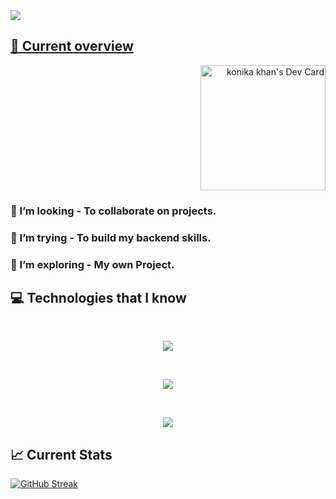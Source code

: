 
<a href="https://www.linkedin.com/in/konika-453a3b208/">
<img src='./asstes/2.png'/>



## :eyes: Current overview
<div align='right'>
  <a href="https://app.daily.dev/konika098"><img ' src="https://api.daily.dev/devcards/2a1cc1313fcd487dab51691d401956ab.png?r=lae" width="200" alt="konika khan's Dev Card"/></a>

</div>
<div>

### 👯 I’m looking - To collaborate on  projects. 
### 🤔 I’m trying - To build my backend skills.
### 🌱 I’m exploring - My own Project.


</div>



## :computer: Technologies that I know


</p><br/><p align="center">
  <a href="https://skillicons.dev">
    <img src="https://skillicons.dev/icons?i=html,css,js,react,vite" />
  </a>
</p>
</p><br/><p align="center">
  <a href="https://skillicons.dev">
    <img src="https://skillicons.dev/icons?i=tailwind,materialui,firebase" />
  </a>
  <br/>
</p>
</p><br/><p align="center">
  <a href="https://skillicons.dev">
    <img src="https://skillicons.dev/icons?i=nodejs,mongodb" />
  </a>
</p>






## :chart_with_upwards_trend: Current Stats


[![GitHub Streak](https://github-readme-streak-stats.herokuapp.com?user=konika098&theme=transparent&hide_current_streak=true)](https://git.io/streak-stats)


